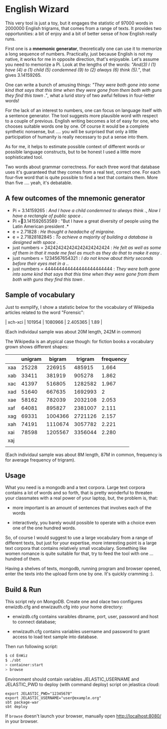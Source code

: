 English Wizard
==================


This very tool is just a toy, but it engages the statistic of 97000 words in 2000000 English trigrams, that comes from a range of texts. It provides two opportunities: a bit of enjoy and a bit of better sense of how English really runs.

First one is a **mnemonic generator**, theoretically one can use it to memorize a long sequence of numbers. Practically, just because English is not my native, it works for me in opposite direction, that's enjoyable. Let's assume you need to memorize a Pi. Look at the lengths of the words: *"And(3) I (1) have (4) a (1) child (5) condemned (9) to (2) always (6) think (5)."*, that gives 3.14159265.

One can write a bunch of amusing things: *"They were both gone into some kind that says that this time when they were gone from them both with guns they find this town ."*, what a lurid story of two awful fellows in four-letter words!

For the lack of an interest to numbers, one can focus on language itself with a sentence generator. The tool suggests more plausible word with respect to a couple of previous. English writing becomes a lot of easy for one, who chooses suitable words one by one. Of course it would be a complete synthetic nonsense, but .... you will be surprised that only a little participation of humanity is really necessary to put a sense into them.

As for me, it helps to estimate possible context of different words or possible language constructs, but to be honest I used a little more sophisticated tool.

Two words about grammar correctness. For each three word that database uses it's guaranteed that they comes from a real text, correct one. For each four-five word that is quite possible to find a text that contains them. More than five .... yeah, it's debatable.

A few outcomes of the mnemonic generator
-------------------------------------------

 - Pi = 3.14159265 :	*And I have a child condemned to always think .*, *Now I have a rectangle of public space .*
 - Pi =3.141592653589	 : "But I have a great diversity of people using the Latin American president .*
 -	e = 2.71828 : *He thought a headache of migraine.*
 -	e = 2.71828182845 : *To achieve a majority of building a database is designed with space .*
 -	just numbers = 242424242424242424242424 : 	*He felt as well as some of them in that it made me feel as much as they do that to make it easy .*
 - just numbers = 1234567654321 :	*I do not know about thirty seconds before their eyes met in a ..*
 - just numbers = 444444444444444444444444 : *They were both gone into some kind that says that this time when they were gone from them both with guns they find this town .*


Sample of vocabulary
---------------------
Just to exmplify, I show a statistic below for the vocabulary of Wikipedia articles related to
the word "Forensic":
<!--
|         | unigram | bigram | trigram  | frequency |
| --------| ------ | ------- | -------- | --------- |
| xaa-xae | 33000  |  199000 | 329000   | 1.37      |
| xaf-xaj | 45461  |  324267 | 579255   | 1.482     |
| xak-xao | 54941  |  434926 | 817300   | 1.521     |
| xau-xay | 63841  |  541313 | 1051161  | 1.56      |
| xay-xbc | 70783  |  631158 | 1259202  | 1.646     |
| xbd-xbh | 78613  |  738428 | 1515427  | 1.69      |
| xbi-xbm | 85038  |  825300 | 1728236  | 1.721     |
| xbn-xbr | 85038  |  825300 | 1728236  | 1.76      |
| xbs-xbw | 88164  |  873820 | 1854607  |  1.79     |
| xbx-xcb | 92218  |  929691 | 1993352  | 1.808     |
| xcc-xcg | 97179  | 1003502 | 2193309  | 1.864     | 


-->
| xch-xci | 101954 | 1080966 | 2.405365 | 1.89      |

(Each individaul sample was about 20M length, 242M in common)

The Wikipedia is an atypical case though: for fiction books a vocabulary grown shows different shapes:

|         | unigram | bigram | trigram  | frequency |
| --------| ------ | ------- | -------- | --------- |
|  xaa    | 25228  | 226915  |  485915  | 1.664     |
|  xab    | 33411  | 381919  |  905278  | 1.862     |
|  xac    | 41397  | 516805  | 1282582  | 1.967     |
|  xad    | 51640  | 667635  | 1692993  | 2         |
|  xae    | 58162  | 782039  | 2032108  | 2.053     |
|  xaf    | 64081  | 895827  | 2381007  | 2.111     |
|  xag    | 69331  | 1004366 | 2721126  | 2.157     |
|  xah    | 74191  | 1110674 | 3057782  | 2.221     |
|  xai    | 78598  | 1205567 | 3356044  | 2.280     |
|  xaj    |        |         |          |           |
|         |        |         |          |           |

(Each individaul sample was about 8M length, 87M in common, frequency is for average frequency of trigram).


Usage
-------------
What you need is a mongodb and a text corpora. Large text corpora contains a lot of words and so forth, that 
is pretty wonderful to threaten your classmates with a real power of your laptop, but, the problem is, that:

 - more important is an amount of sentences that involves each of the words

 - interactively, you barely would possible to operate with a choice even one of the one hundred words.

So, of course I would suggest to use a large vocabulary from a range of different texts, but just for your expertise, more interesting point is a large text corpora that contains relatively small vocabulary. Something like women romance is quite suitable for that, try to feed the tool with one ... hundred of them.

Having a shelves of texts, mongodb, running program and browser opened, enter the texts into the upload form one by one. It's quickly cramming :).

Build & Run
-------------------
This script rely on MongoDB. Create one and olace two configures
enwizdb.cfg and enwizauth.cfg into your home directory:

 - enwizdb.cfg contains varaibles dbname, port, user, password and host to connect
   database;

 - enwizauth.cfg contains variables username and password to grant access to load 
   text sample into database.

Then run following script: 

```sh
$ cd EnWiz
$ ./sbt
> container:start
> browse
```

Environment should contain variables JELASTIC_USERNAME and JELASTIC_PWD to deploy (with command deploy) 
script on jelastica cloud:

```
export JELASTIC_PWD="12345678"
export JELASTIC_USERNAME="user@example.org"
sbt package-war
sbt deploy
```

If `browse` doesn't launch your browser, manually open [http://localhost:8080/](http://localhost:8080/) in your browser.
